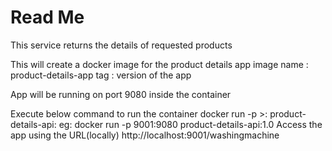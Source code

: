 # Read Me
 This service returns the details of requested products
 
This will create a docker image for the product details app
image name : product-details-app
tag : version of the app

App will be running on port 9080 inside the container

Execute below command to run the container
    docker run -p <external port>>:<port which app is running inside the conatiner> product-details-api:<version>
    eg: docker run -p 9001:9080 product-details-api:1.0
Access the app using the URL(locally)
    http://localhost:9001/washingmachine